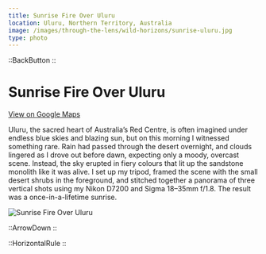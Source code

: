 ```yaml
---
title: Sunrise Fire Over Uluru
location: Uluru, Northern Territory, Australia
image: /images/through-the-lens/wild-horizons/sunrise-uluru.jpg
type: photo
---
```


::BackButton
::

# Sunrise Fire Over Uluru

<a href="https://www.google.com/maps/search/?api=1&query=Uluru,+Northern+Territory,+Australia" target="_blank" rel="noopener noreferrer">View on Google Maps</a>

Uluru, the sacred heart of Australia’s Red Centre, is often imagined under endless blue skies and blazing sun, but on this morning I witnessed something rare. Rain had passed through the desert overnight, and clouds lingered as I drove out before dawn, expecting only a moody, overcast scene. Instead, the sky erupted in fiery colours that lit up the sandstone monolith like it was alive. I set up my tripod, framed the scene with the small desert shrubs in the foreground, and stitched together a panorama of three vertical shots using my Nikon D7200 and Sigma 18–35mm f/1.8. The result was a once-in-a-lifetime sunrise.

![Sunrise Fire Over Uluru](/images/through-the-lens/wild-horizons/sunrise-uluru.jpg)

<div class="mb-8"></div>

::ArrowDown
::

<div class="mb-8"></div>

::HorizontalRule
::
